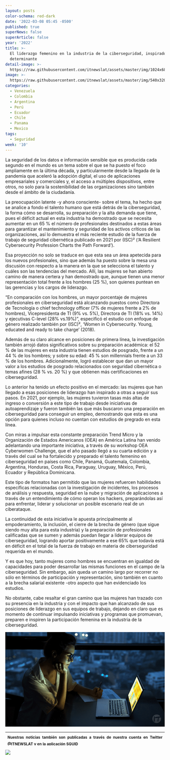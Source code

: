 ```yaml
---
layout: posts
color-schema: red-dark
date: '2022-03-08 05:45 -0500'
published: true
superNews: false
superArticle: false
year: '2022'
title: >-
  El liderazgo femenino en la industria de la ciberseguridad, inspirador y
  determinante 
detail-image: >-
  https://raw.githubusercontent.com/itnewslat/assets/master/img/1024x680/Mujer-trabajando-Laptop-g.jpg
image: >-
  https://raw.githubusercontent.com/itnewslat/assets/master/img/540x320/Mujer-trabajando-Laptop-p.jpg
categories:
  - Venezuela
  - Colombia
  - Argentina
  - Perú
  - Ecuador
  - Chile
  - Panama
  - Mexico
tags:
  - Seguridad
week: '10'
---
```

La seguridad de los datos e información sensible que es producida cada segundo en el mundo es un tema sobre el que se ha puesto el foco ampliamente en la última década, y particularmente desde la llegada de la pandemia que aceleró la adopción digital, el uso de aplicaciones empresariales y comerciales y, el acceso a múltiples dispositivos, entre otros, no solo para la sostenibilidad de las organizaciones sino también desde el ámbito de la ciudadanía. 
 
La preocupación latente -y ahora consciente- sobre el tema, ha hecho que se analice a fondo el talento humano que está detrás de la ciberseguridad, la forma cómo se desarrolla, su preparación y la alta demanda que tiene, pues el déficit actual en esta industria ha demostrado que se necesita aumentar en un 65 % el número de profesionales destinados a estas áreas para garantizar el mantenimiento y seguridad de los activos críticos de las organizaciones, así lo demuestra el más reciente estudio de la fuerza de trabajo de seguridad cibernética publicado en 2021 por (ISC)² (‘A Resilient Cybersecurity Profession Charts the Path Forward’).
 
Esa proyección no solo se traduce en que esta sea un área apetecida para los nuevos profesionales, sino que además ha puesto sobre la mesa una discusión con respecto a la manera en la que se selecciona el talento y cuáles son las tendencias del mercado. Allí, las mujeres se han abierto camino de manera certera y han demostrado que, aunque tienen una menor representación total frente a los hombres (25 %), son quienes puntean en las gerencias y los cargos de liderazgo. 
 
“En comparación con los hombres, un mayor porcentaje de mujeres profesionales en ciberseguridad está alcanzando puestos como Directora de Tecnología o chief technology officer (7% de mujeres frente a 2% de hombres), Vicepresidenta de TI (9% vs. 5%), Directora de TI (18% vs. 14%) y ejecutivas C-level (28% vs.19%)”, especificó el estudio con enfoque de género realizado también por (ISC)², ‘Women in Cybersecurity. Young, educated and ready to take charge’ (2018). 
 
Además de su claro alcance en posiciones de primera línea, la investigación también arrojó datos significativos sobre su preparación académica: el 52 % de las mujeres en esta industria tienen estudios de posgrado, frente a un 44 % de los hombres; y sobre su edad: 45 % son millennials frente a un 33 % de los hombres. Adicionalmente, logró establecer que dan un mayor valor a los estudios de posgrado relacionados con seguridad cibernética o temas afines (28 % vs. 20 %) y que obtienen más certificaciones en ciberseguridad.  
 
Lo anterior ha tenido un efecto positivo en el mercado: las mujeres que han llegado a esas posiciones de liderazgo han inspirado a otras a seguir sus pasos. En 2021, por ejemplo, las mujeres tuvieron tasas más altas de ingreso o conversión a este tipo de trabajo desde iniciativas de autoaprendizaje y fueron también las que más buscaron una preparación en ciberseguridad para conseguir un empleo, demostrando que esta es una opción para quienes incluso no cuentan con estudios de pregrado en esta línea. 
 
Con miras a impulsar esta constante preparación Trend Micro y la Organización de Estados Americanos (OEA) en América Latina han venido adelantando una importante iniciativa, a través de su workshop OEA Cyberwomen Challenge, que el año pasado llegó a su cuarta edición y a través del cual se ha fortalecido y preparado el talento femenino en ciberseguridad en países como Chile, Panamá, Guatemala, Colombia, Argentina, Honduras, Costa Rica, Paraguay, Uruguay, México, Perú, Ecuador y República Dominicana. 
 
Este tipo de formatos han permitido que las mujeres refuercen habilidades específicas relacionadas con la investigación de incidentes, los procesos de análisis y respuesta, seguridad en la nube y migración de aplicaciones a través de un entendimiento de cómo operan los hackers, preparándolas así para enfrentar, liderar y solucionar un posible escenario real de un ciberataque. 
 
La continuidad de esta iniciativa le apuesta principalmente al empoderamiento, la inclusión, el cierre de la brecha de género (que sigue siendo muy alta para esta industria) y la preparación de profesionales calificadas que se sumen y además puedan llegar a liderar equipos de ciberseguridad, logrando aportar positivamente a ese 65% que todavía está en déficit en el total de la fuerza de trabajo en materia de ciberseguridad requerida en el mundo. 
 
Y es que hoy, tanto mujeres como hombres se encuentran en igualdad de capacidades para poder desarrollar las mismas funciones en  el campo de la ciberseguridad. Sin embargo, aún queda un camino largo por recorrer no sólo en términos de participación y representación, sino también en cuanto a la brecha salarial existente -otro aspecto que han evidenciado los estudios.
 
No obstante, cabe resaltar el gran camino que las mujeres han trazado con su presencia en la industria y con el impacto que han alcanzado de sus posiciones de liderazgo en sus equipos de trabajo, dejando en claro que es momento de continuar impulsando iniciativas y programas que promuevan, preparen e inspiren la participación femenina en la industria de la ciberseguridad.

![](https://raw.githubusercontent.com/itnewslat/assets/master/img/540x320/Mujer-trabajando-Laptop-p.jpg)

<table style="height: 42px;" width="569">
<tbody>
<tr>
<td style="text-align: justify;"><sub><strong>Nuestras noticias también son publicadas a través de nuestra cuenta en Twitter <a href="https://twitter.com/itnewslat?lang=es">@ITNEWSLAT</a> y en la aplicación <a href="https://squidapp.co/en/">SQUID</a></strong></sub></td>
</tr>
</tbody>
</table>

<img src="https://tracker.metricool.com/c3po.jpg?hash=56f88a41e39ab42c063cc51676587a04"/>